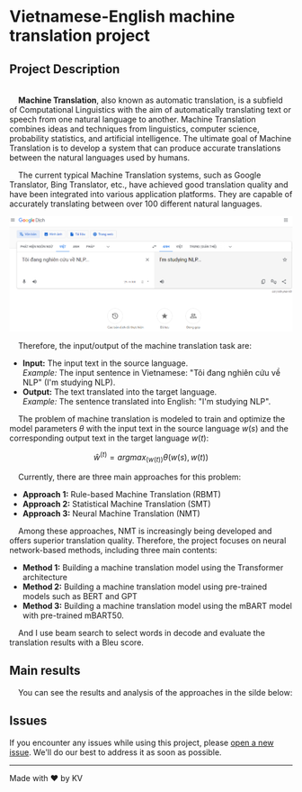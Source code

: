 # **Vietnamese-English machine translation project**

## Project Description
\
&nbsp;&nbsp;&nbsp;&nbsp;**Machine Translation**, also known as automatic translation, is a subfield of Computational Linguistics with the aim of automatically translating text or speech from one natural language to another. Machine Translation combines ideas and techniques from linguistics, computer science, probability statistics, and artificial intelligence. The ultimate goal of Machine Translation is to develop a system that can produce accurate translations between the natural languages used by humans.

&nbsp;&nbsp;&nbsp;&nbsp;The current typical Machine Translation systems, such as Google Translator, Bing Translator, etc., have achieved good translation quality and have been integrated into various application platforms. They are capable of accurately translating between over 100 different natural languages.

![Google Translator](images/gg_translator.PNG)

&nbsp;&nbsp;&nbsp;&nbsp;Therefore, the input/output of the machine translation task are:
- **Input:** The input text in the source language.\
*Example:* The input sentence in Vietnamese: "Tôi đang nghiên cứu về NLP" (I'm studying NLP).
- **Output:** The text translated into the target language.\
*Example:* The sentence translated into English: "I'm studying NLP".

&nbsp;&nbsp;&nbsp;&nbsp;The problem of machine translation is modeled to train and 
optimize the model parameters $θ$ with the input text in the source language $w(s)$ and the corresponding output text in the target language $w(t)$:

$$ŵ^{(t)} = argmax_{(w(t))}θ(w(s), w(t))$$

&nbsp;&nbsp;&nbsp;&nbsp;Currently, there are three main approaches for this problem:
- **Approach 1:** Rule-based Machine Translation (RBMT)
- **Approach 2:** Statistical Machine Translation (SMT)
- **Approach 3:** Neural Machine Translation (NMT)

&nbsp;&nbsp;&nbsp;&nbsp;Among these approaches, NMT is increasingly being developed and offers superior translation quality. Therefore, the project focuses on neural network-based methods, including three main contents:
- **Method 1:** Building a machine translation model using the Transformer architecture
- **Method 2:** Building a machine translation model using pre-trained models such as BERT and GPT
- **Method 3:** Building a machine translation model using the mBART model with pre-trained mBART50.

&nbsp;&nbsp;&nbsp;&nbsp;And I use beam search to select words in decode and evaluate the translation results with a Bleu score.

## Main results
&nbsp;&nbsp;&nbsp;&nbsp;You can see the results and analysis of the approaches in the silde below:


## Issues

If you encounter any issues while using this project, please [open a new issue](https://github.com/myusername/myawesomeproject/issues/new). We'll do our best to address it as soon as possible.

---

Made with :heart: by KV
